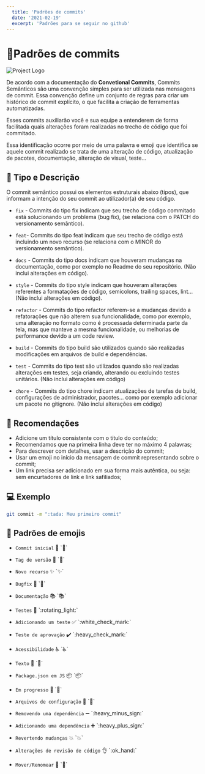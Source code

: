 ```yaml
---
  title: 'Padrões de commits'
  date: '2021-02-19'
  excerpt: 'Padrões para se seguir no github'
---
```



# 📄Padrões de commits 

![Project Logo](https://raw.githubusercontent.com/davidlpc1/padroes-de-commits/main/gitcommit.png)

De acordo com a documentação do **Convetional Commits**, Commits Semânticos são uma convenção simples para ser utilizada nas mensagens de commit. Essa convenção define um conjunto de regras para criar um histórico de commit explícito, o que facilita a criação de ferramentas automatizadas.
 
Esses commits auxiliarão você e sua equipe a entenderem de forma facilitada quais alterações foram realizadas no trecho de código que foi commitado. 

Essa identificação ocorre por meio de uma palavra e emoji que identifica se aquele commit realizado se trata de uma alteração de código, atualização de pacotes, documentação, alteração de visual, teste...

## 🦄 Tipo e Descrição

O commit semântico possui os elementos estruturais abaixo (tipos), que informam a intenção do seu commit ao utilizador(a) de seu código.

- `fix` - Commits do tipo fix indicam que seu trecho de código commitado está solucionando um problema (bug fix), (se relaciona com o PATCH do versionamento semântico).

- `feat`- Commits do tipo feat indicam que seu trecho de código está incluindo um novo recurso (se relaciona com o MINOR do versionamento semântico).

- `docs` - Commits do tipo docs indicam que houveram mudanças na documentação, como por exemplo no Readme do seu repositório. (Não inclui alterações em código).

- `style` - Commits do tipo style indicam que houveram alterações referentes a formatações de código, semicolons, trailing spaces, lint... (Não inclui alterações em código).

- `refactor` - Commits do tipo refactor referem-se a mudanças devido a refatorações que não alterem sua funcionalidade, como por exemplo, uma alteração no formato como é processada determinada parte da tela, mas que manteve a mesma funcionalidade, ou melhorias de performance devido a um code review.

- `build` - Commits do tipo build são utilizados quando são realizadas modificações em arquivos de build e dependências.

- `test` - Commits do tipo test são utilizados quando são realizadas alterações em testes, seja criando, alterando ou excluindo testes unitários. (Não inclui alterações em código)

- `chore` - Commits do tipo chore indicam atualizações de tarefas de build, configurações de administrador, pacotes... como por exemplo adicionar um pacote no gitignore. (Não inclui alterações em código)


## 🎉 Recomendações

- Adicione um título consistente com o título do conteúdo;
- Recomendamos que na primeira linha deve ter no máximo 4 palavras;
- Para descrever com detalhes, usar a descrição do commit;
- Usar um emoji no início da mensagem de commit representando sobre o commit;
- Um link precisa ser adicionado em sua forma mais autêntica, ou seja: sem encurtadores de link e link safiliados;

## 💻 Exemplo
```bash
git commit -m ":tada: Meu primeiro commit"
```

## 💈 Padrões de emojis

- `Commit inicial`
      🎉 \`:tada:\`

- `Tag de versão`
      🔖 \`:bookmark:\`

- `Novo recurso`
      ✨ \`:sparkles:\` 

- `Bugfix`
      🐛 \`:bug:\`

- `Documentação`
      📚 \`:books:\`  

- `Testes`
      🚨 \`:rotating\_light:\`

- `Adicionando um teste`
      ✅ \`:white\_check\_mark:\`

- `Teste de aprovação`
      ✔️ \`:heavy\_check\_mark:\`

- `Acessibilidade`
      ♿ \`:wheelchair:\`

- `Texto`
      📝 \`:pencil:\`

- `Package.json em JS`
      📦 \`:package:\`

- `Em progresso`
      🚧 \`:construction:\`

- `Arquivos de configuração`
      🔧 \`:wrench:\`

- `Removendo uma dependência`
      ➖ \`:heavy\_minus\_sign:\`

- `Adicionando uma dependência`
      ➕ \`:heavy\_plus\_sign:\`

- `Revertendo mudanças`
      💥 \`:boom:\`

- `Alterações de revisão de código`
      👌 \`:ok\_hand:\`

- `Mover/Renomear`
      🚚 \`:truck:\`